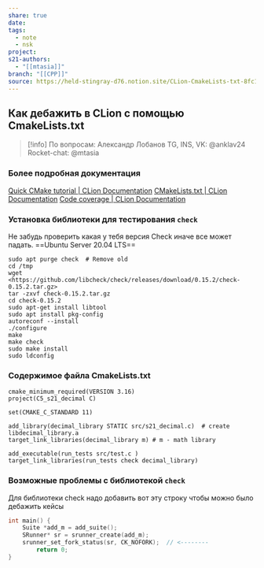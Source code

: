 ```yaml
---
share: true
date: 
tags:
  - note
  - nsk
project: 
s21-authors:
  - "[[mtasia]]"
branch: "[[CPP]]"
source: https://held-stingray-d76.notion.site/CLion-CmakeLists-txt-8fc19a4bc446493c8198f6e41e4fb64d
---
```


## Как дебажить в CLion с помощью CmakeLists.txt

> [!info] 
> По вопросам: Александр Лобанов TG, INS, VK: @anklav24 Rocket-chat: @mtasia 

### Более подробная документация
[Quick CMake tutorial \| CLion Documentation](https://www.jetbrains.com/help/clion/quick-cmake-tutorial.html#link-libs)
[CMakeLists.txt \| CLion Documentation](https://www.jetbrains.com/help/clion/cmakelists-txt-file.html#cmakelist-template)
[Code coverage \| CLion Documentation](https://www.jetbrains.com/help/clion/code-coverage-clion.html#troubleshoot-and-limits)

### Установка библиотеки для тестирования `check`
Не забудь проверить какая у тебя версия Check иначе все может падать.
==Ubuntu Server 20.04 LTS==
```shell
sudo apt purge check  # Remove old
cd /tmp
wget <https://github.com/libcheck/check/releases/download/0.15.2/check-0.15.2.tar.gz>
tar -zxvf check-0.15.2.tar.gz
cd check-0.15.2
sudo apt-get install libtool
sudo apt install pkg-config
autoreconf --install
./configure
make
make check
sudo make install
sudo ldconfig
```

### Содержимое файла CmakeLists.txt
```
cmake_minimum_required(VERSION 3.16)
project(C5_s21_decimal C)

set(CMAKE_C_STANDARD 11)

add_library(decimal_library STATIC src/s21_decimal.c)  # create libdecimal_library.a
target_link_libraries(decimal_library m) # m - math library

add_executable(run_tests src/test.c )
target_link_libraries(run_tests check decimal_library)
```

### Возможные проблемы с библиотекой `check`
Для библиотеки check надо добавить вот эту строку чтобы можно было дебажить кейсы
```c
int main() {
    Suite *add_m = add_suite();
    SRunner* sr = srunner_create(add_m);
    srunner_set_fork_status(sr, CK_NOFORK);  // <--------
		return 0;
}
```